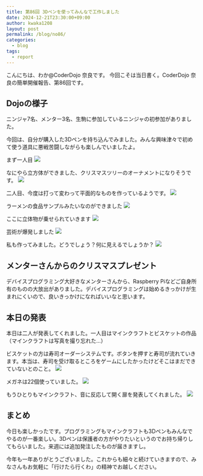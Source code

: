 ```yaml
---
title: 第86回 3Dペンを使ってみんなで工作しました
date: 2024-12-21T23:30:00+09:00
author: kwaka1208
layout: post
permalink: /blog/no86/
categories:
  - blog
tags:
  - report
---
```

こんにちは、わか@CoderDojo 奈良です。
今回こそは当日書く。CoderDojo 奈良の簡単開催報告、第86回です。

## Dojoの様子
ニンジャ7名、メンター3名、生駒に参加しているニンジャの初参加がありました。

今回は、自分が購入した3Dペンを持ち込んでみました。みんな興味津々で初めて使う道具に悪戦苦闘しながらも楽しんでいましたよ。

まず一人目
![](/assets/images/2024/12/01.jpg)

なにやら立方体ができました、クリスマスツリーのオーナメントになりそうです。
![](/assets/images/2024/12/03.jpg)

二人目、今度は打って変わって平面的なものを作っているようです。
![](/assets/images/2024/12/04.jpg)

ラーメンの食品サンプルみたいなのができました
![](/assets/images/2024/12/05.jpg)

ここに立体物が乗せられていきます
![](/assets/images/2024/12/06.jpg)

芸術が爆発しました
![](/assets/images/2024/12/07.jpg)

私も作ってみました。どうでしょう？何に見えるでしょうか？
![](/assets/images/2024/12/08.jpg)


## メンターさんからのクリスマスプレゼント
デバイスプログラミング大好きなメンターさんから、Raspberry Piなどご自身所有のものの大放出がありました。デバイスプログラミングは始めるきっかけが生まれにくいので、良いきっかけになればいいなと思います。

## 本日の発表
本日は二人が発表してくれました。一人目はマインクラフトとビスケットの作品（マインクラフトは写真を撮り忘れた...）

ビスケットの方は寿司オーダーシステムです。ボタンを押すと寿司が流れていきます。本当は、寿司を受け取るところをゲームにしたかったけどそこはまだできていないとのこと。
![](/assets/images/2024/12/09.jpg)

メガネは22個使っていました。
![](/assets/images/2024/12/10.jpg)

もうひとりもマインクラフト、音に反応して開く扉を発表してくれました。
![](/assets/images/2024/12/11.jpg)

## まとめ
今日も楽しかったです。プログラミングもマインクラフトも3Dペンもみんなでやるのが一番楽しい。3Dペンは保護者の方がやりたいというのでお持ち帰りしてもらいました。来週には追加発注したものが届きますし。

今年も一年ありがとうございました。これからも細々と続けていきますので、みなさんもお気軽に「行けたら行くわ」の精神でお越しください。